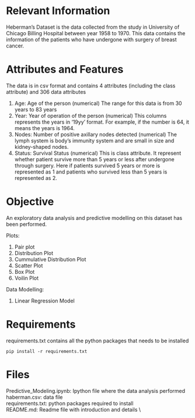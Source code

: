 # Relevant Information

Heberman’s Dataset is the data collected from the study in University of Chicago Billing Hospital between year 1958 to 1970. This data contains the information of the patients who have undergone with surgery of breast cancer.

# Attributes and Features
The data is in csv format and contains 4 attributes (including the class attribute) and 306 data attributes
1. Age: Age of the person (numerical)
The range for this data is from 30 years to 83 years
2. Year: Year of operation of the person (numerical)
This columns represents the years in ‘19yy’ format. For example, if the number is 64, it means the years is 1964.
3. Nodes: Number of positive axillary nodes detected (numerical)
The lymph system is body’s immunity system and are small in size and kidney-shaped nodes. 
4. Status: Survival Status (numerical)
This is class attribute. It represent whether patient survive more than 5 years or less after undergone through surgery. Here if patients survived 5 years or more is represented as 1 and patients who survived less than 5 years is represented as 2.

# Objective
An exploratory data analysis and predictive modelling on this dataset has been performed. 

Plots:
1. Pair plot
2. Distribution Plot
3. Cummulative Distribution Plot
4. Scatter Plot
5. Box Plot
6. Voilin Plot

Data Modelling:
1. Linear Regression Model

# Requirements
requirements.txt contains all the python packages that needs to be installed
```
pip install -r requirements.txt
```

# Files
Predictive_Modeling.ipynb: Ipython file where the data analysis performed \
haberman.csv: data file \
requirements.txt: python packages required to install \
README.md: Readme file with introduction and details \
